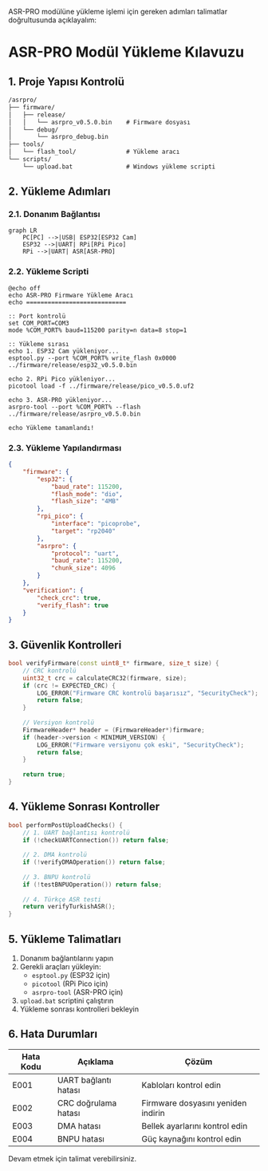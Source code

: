 ASR-PRO modülüne yükleme işlemi için gereken adımları talimatlar doğrultusunda açıklayalım:

# ASR-PRO Modül Yükleme Kılavuzu

## 1. Proje Yapısı Kontrolü

```markdown
/asrpro/
├── firmware/
│   ├── release/
│   │   └── asrpro_v0.5.0.bin    # Firmware dosyası
│   └── debug/
│       └── asrpro_debug.bin
├── tools/
│   └── flash_tool/              # Yükleme aracı
└── scripts/
    └── upload.bat               # Windows yükleme scripti
```

## 2. Yükleme Adımları

### 2.1. Donanım Bağlantısı
```mermaid
graph LR
    PC[PC] -->|USB| ESP32[ESP32 Cam]
    ESP32 -->|UART| RPi[RPi Pico]
    RPi -->|UART| ASR[ASR-PRO]
```

### 2.2. Yükleme Scripti
```batch
@echo off
echo ASR-PRO Firmware Yükleme Aracı
echo ============================

:: Port kontrolü
set COM_PORT=COM3
mode %COM_PORT% baud=115200 parity=n data=8 stop=1

:: Yükleme sırası
echo 1. ESP32 Cam yükleniyor...
esptool.py --port %COM_PORT% write_flash 0x0000 ../firmware/release/esp32_v0.5.0.bin

echo 2. RPi Pico yükleniyor...
picotool load -f ../firmware/release/pico_v0.5.0.uf2

echo 3. ASR-PRO yükleniyor...
asrpro-tool --port %COM_PORT% --flash ../firmware/release/asrpro_v0.5.0.bin

echo Yükleme tamamlandı!
```

### 2.3. Yükleme Yapılandırması

```json
{
    "firmware": {
        "esp32": {
            "baud_rate": 115200,
            "flash_mode": "dio",
            "flash_size": "4MB"
        },
        "rpi_pico": {
            "interface": "picoprobe",
            "target": "rp2040"
        },
        "asrpro": {
            "protocol": "uart",
            "baud_rate": 115200,
            "chunk_size": 4096
        }
    },
    "verification": {
        "check_crc": true,
        "verify_flash": true
    }
}
```

## 3. Güvenlik Kontrolleri

```cpp
bool verifyFirmware(const uint8_t* firmware, size_t size) {
    // CRC kontrolü
    uint32_t crc = calculateCRC32(firmware, size);
    if (crc != EXPECTED_CRC) {
        LOG_ERROR("Firmware CRC kontrolü başarısız", "SecurityCheck");
        return false;
    }
    
    // Versiyon kontrolü
    FirmwareHeader* header = (FirmwareHeader*)firmware;
    if (header->version < MINIMUM_VERSION) {
        LOG_ERROR("Firmware versiyonu çok eski", "SecurityCheck");
        return false;
    }
    
    return true;
}
```

## 4. Yükleme Sonrası Kontroller

```cpp
bool performPostUploadChecks() {
    // 1. UART bağlantısı kontrolü
    if (!checkUARTConnection()) return false;
    
    // 2. DMA kontrolü
    if (!verifyDMAOperation()) return false;
    
    // 3. BNPU kontrolü
    if (!testBNPUOperation()) return false;
    
    // 4. Türkçe ASR testi
    return verifyTurkishASR();
}
```

## 5. Yükleme Talimatları

1. Donanım bağlantılarını yapın
2. Gerekli araçları yükleyin:
   - `esptool.py` (ESP32 için)
   - `picotool` (RPi Pico için)
   - `asrpro-tool` (ASR-PRO için)
3. `upload.bat` scriptini çalıştırın
4. Yükleme sonrası kontrolleri bekleyin

## 6. Hata Durumları

| Hata Kodu | Açıklama | Çözüm |
|-----------|----------|--------|
| E001 | UART bağlantı hatası | Kabloları kontrol edin |
| E002 | CRC doğrulama hatası | Firmware dosyasını yeniden indirin |
| E003 | DMA hatası | Bellek ayarlarını kontrol edin |
| E004 | BNPU hatası | Güç kaynağını kontrol edin |

Devam etmek için talimat verebilirsiniz.
